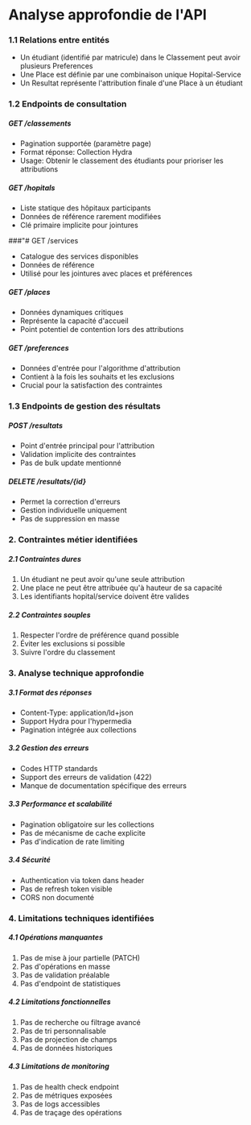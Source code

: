 # Analyse approfondie de l'API 

### 1.1 Relations entre entités
- Un étudiant (identifié par matricule) dans le Classement peut avoir plusieurs Preferences
- Une Place est définie par une combinaison unique Hopital-Service
- Un Resultat représente l'attribution finale d'une Place à un étudiant

### 1.2 Endpoints de consultation

##### GET /classements
- Pagination supportée (paramètre page)
- Format réponse: Collection Hydra
- Usage: Obtenir le classement des étudiants pour prioriser les attributions

##### GET /hopitals
- Liste statique des hôpitaux participants
- Données de référence rarement modifiées
- Clé primaire implicite pour jointures

###"# GET /services
- Catalogue des services disponibles
- Données de référence
- Utilisé pour les jointures avec places et préférences

##### GET /places
- Données dynamiques critiques
- Représente la capacité d'accueil
- Point potentiel de contention lors des attributions

##### GET /preferences
- Données d'entrée pour l'algorithme d'attribution
- Contient à la fois les souhaits et les exclusions
- Crucial pour la satisfaction des contraintes

###  1.3 Endpoints de gestion des résultats

##### POST /resultats
- Point d'entrée principal pour l'attribution
- Validation implicite des contraintes
- Pas de bulk update mentionné

##### DELETE /resultats/{id}
- Permet la correction d'erreurs
- Gestion individuelle uniquement
- Pas de suppression en masse

### 2. Contraintes métier identifiées

##### 2.1 Contraintes dures
1. Un étudiant ne peut avoir qu'une seule attribution
2. Une place ne peut être attribuée qu'à hauteur de sa capacité
3. Les identifiants hopital/service doivent être valides

##### 2.2 Contraintes souples
1. Respecter l'ordre de préférence quand possible
2. Éviter les exclusions si possible
3. Suivre l'ordre du classement

### 3. Analyse technique approfondie

##### 3.1 Format des réponses
- Content-Type: application/ld+json
- Support Hydra pour l'hypermedia
- Pagination intégrée aux collections

##### 3.2 Gestion des erreurs
- Codes HTTP standards
- Support des erreurs de validation (422)
- Manque de documentation spécifique des erreurs

##### 3.3 Performance et scalabilité
- Pagination obligatoire sur les collections
- Pas de mécanisme de cache explicite
- Pas d'indication de rate limiting

##### 3.4 Sécurité
- Authentication via token dans header
- Pas de refresh token visible
- CORS non documenté

### 4. Limitations techniques identifiées

##### 4.1 Opérations manquantes
1. Pas de mise à jour partielle (PATCH)
2. Pas d'opérations en masse
3. Pas de validation préalable
4. Pas d'endpoint de statistiques

##### 4.2 Limitations fonctionnelles
1. Pas de recherche ou filtrage avancé
2. Pas de tri personnalisable
3. Pas de projection de champs
4. Pas de données historiques

##### 4.3 Limitations de monitoring
1. Pas de health check endpoint
2. Pas de métriques exposées
3. Pas de logs accessibles
4. Pas de traçage des opérations

